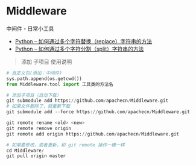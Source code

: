 # Middleware
中间件 - 日常小工具

* [Python – 如何通过多个字符替换（replace）字符串的方法](doc/mul_replace.md)
* [Python – 如何通过多个字符分割（split）字符串的方法](doc/mul_split.md)

> 添加 子项目 使用说明

```py
# 自定义包(添加：中间件)
sys.path.append(os.getcwd())
from Middleware.tool import 工具类的方法名

# 添加子项目（自动下载）
git submodule add https://github.com/apachecn/Middleware.git
# 如果文件删除了，就重新下载
git submodule add --force https://github.com/apachecn/Middleware.git

git remote rename <old> <new>
git remote remove origin
git remote add origin https://github.com/apachecn/Middleware.git

# 如果要修改，或者更新，和 git remote 操作一模一样
cd Middleware/
git pull origin master
```
